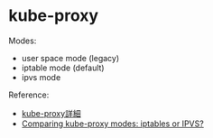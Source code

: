 # kube-proxy

Modes:

- user space mode (legacy)
- iptable mode (default)
- ipvs mode

Reference:

- [kube-proxy詳細](https://ichi.pro/k-8-s-kube-proxy-no-shosai-3791464738960)
- [Comparing kube-proxy modes: iptables or IPVS?](https://www.tigera.io/blog/comparing-kube-proxy-modes-iptables-or-ipvs/)

